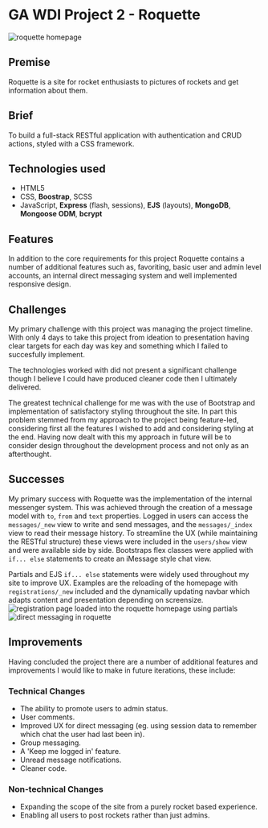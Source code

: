 # GA WDI Project 2 - Roquette

<img src="https://i.imgur.com/IR40Yi6.png" alt="roquette homepage">

## Premise
Roquette is a site for rocket enthusiasts to pictures of rockets and get information about them.

## Brief
To build a full-stack RESTful application with authentication and CRUD actions, styled with a CSS framework.

## Technologies used
* HTML5
* CSS, **Boostrap**, SCSS
* JavaScript, **Express** (flash, sessions), **EJS** (layouts), **MongoDB**, **Mongoose ODM**, **bcrypt**

## Features
In addition to the core requirements for this project Roquette contains a number of additional features such as, favoriting, basic user and admin level accounts, an internal direct messaging system and well implemented responsive design.

## Challenges
My primary challenge with this project was managing the project timeline.  With only 4 days to take this project from ideation to presentation having clear targets for each day was key and something which I failed to succesfully implement.

The technologies worked with did not present a significant challenge though I believe I could have produced cleaner code then I ultimately delivered.

The greatest technical challenge for me was with the use of Bootstrap and implementation of satisfactory styling throughout the site.  In part this problem stemmed from my approach to the project being feature-led, considering first all the features I wished to add and considering styling at the end.  Having now dealt with this my approach in future will be to consider design throughout the development process and not only as an afterthought.

## Successes
My primary success with Roquette was the implementation of the internal messenger system.  This was achieved through the creation of a message model with `to`, `from` and `text` properties.  Logged in users can access the `messages/_new` view to write and send messages, and the `messages/_index` view to read their message history.  To streamline the UX (while maintaining the RESTful structure) these views were included in the `users/show` view and were available side by side.  Bootstraps flex classes were applied with `if... else` statements to create an iMessage style chat view.

Partials and EJS `if... else` statements were widely used throughout my site to improve UX.  Examples are the reloading of the homepage with `registrations/_new` included and the dynamically updating navbar which adapts content and presentation depending on screensize.
<img src="https://i.imgur.com/GVSBt0I.png" alt="registration page loaded into the roquette homepage using partials">
<img src="https://i.imgur.com/xwz0T2y.png" alt="direct messaging in roquette">

## Improvements
Having concluded the project there are a number of additional features and improvements I would like to make in future iterations, these include:
### Technical Changes
* The ability to promote users to admin status.
* User comments.
* Improved UX for direct messaging (eg. using session data to remember which chat the user had last been in).
* Group messaging.
* A 'Keep me logged in' feature.
* Unread message notifications.
* Cleaner code.
### Non-technical Changes
* Expanding the scope of the site from a purely rocket based experience.
* Enabling all users to post rockets rather than just admins.
